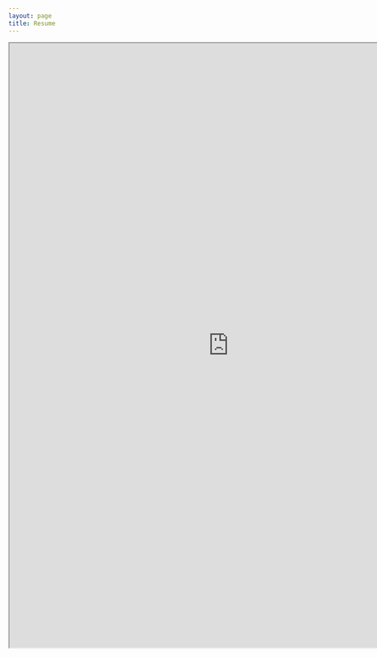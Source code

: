 ```yaml
---
layout: page
title: Resume
---
```


<iframe src="https://rxresu.me/s02260441/finrodcv" height=1200px width=870px></iframe>
